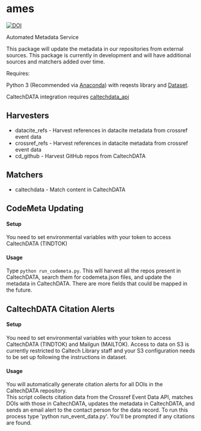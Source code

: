 # ames

[![DOI](https://data.caltech.edu/badge/110025475.svg)](https://data.caltech.edu/badge/latestdoi/110025475)

Automated Metadata Service

This package will update the metadata in our repositories from external sources.  This package is currently in development and will have additional sources and matchers added over time.

Requires: 

Python 3 (Recommended via [Anaconda](https://www.anaconda.com/download)) with reqests library and [Dataset](https://github.com/caltechlibrary/dataset).

CaltechDATA integration requires [caltechdata_api](https://github.com/caltechlibrary/caltechdata_api)

## Harvesters

- datacite_refs - Harvest references in datacite metadata from crossref event data
- crossref_refs - Harvest references in datacite metadata from crossref event data
- cd_github - Harvest GitHub repos from CaltechDATA

## Matchers

- caltechdata - Match content in CaltechDATA

## CodeMeta Updating

#### Setup
You need to set environmental variables with your token to access
CaltechDATA (TINDTOK)

#### Usage
Type `python run_codemeta.py`.  This will harvest all the repos present in
CaltechDATA, search them for codemeta.json files, and update the metadata
in CaltechDATA.  There are more fields that could be mapped in the future.

## CaltechDATA Citation Alerts

#### Setup
You need to set environmental variables with your token to access
CaltechDATA (TINDTOK) and Mailgun (MAILTOK).  Access to data on S3 is currently
restricted to Caltech Library staff and your S3 configuration needs to be set up
following the instructions in dataset.

#### Usage
You will automatically generate citation alerts for all DOIs in the CaltechDATA repository.  
This script collects citation data from the Crossref Event Data API, matches DOIs with those 
in CaltechDATA, updates the metadata in CaltechDATA, and sends an email alert to the contact 
person for the data record.  To run this process type 'python run_event_data.py'.  You'll be prompted if any citations are found.  
